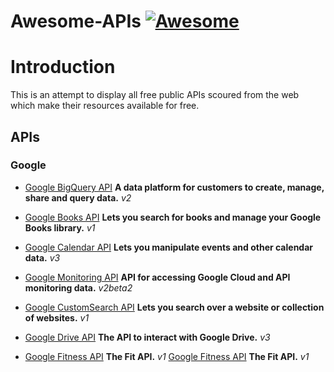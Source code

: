 # Awesome-APIs [![Awesome](https://cdn.rawgit.com/sindresorhus/awesome/d7305f38d29fed78fa85652e3a63e154dd8e8829/media/badge.svg)](https://github.com/sindresorhus/awesome)

# Introduction

This is an attempt to display all free public APIs scoured from the web which make their resources available for free.

APIs
-------
### Google

- [Google BigQuery API](https://cloud.google.com/bigquery/docs/reference/v2/) **A data platform for customers to create, manage, share and query data.** *v2*

- [Google Books API](https://developers.google.com/books/) **Lets you search for books and manage your Google Books library.** *v1*

- [Google Calendar API](https://developers.google.com/google-apps/calendar/?hl=en) **Lets you manipulate events and other calendar data.** *v3*

- [Google Monitoring API](https://cloud.google.com/monitoring/api/) **API for accessing Google Cloud and API monitoring data.** *v2beta2*

- [Google CustomSearch API](https://developers.google.com/custom-search/json-api/v1/overview) **Lets you search over a website or collection of websites.** *v1*

- [Google Drive API](https://developers.google.com/drive/v2/reference/) **The API to interact with Google Drive.** *v3*

- [Google Fitness API](https://developers.google.com/fit/?hl=en) **The Fit API.** *v1*
[Google Fitness API](https://developers.google.com/fit/?hl=en) **The Fit API.** *v1* 



